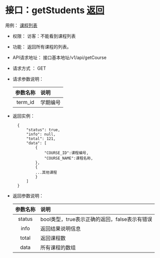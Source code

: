 <!-- markdownlint-disable MD033-->
<!-- 禁止MD033类型的警告 https://www.npmjs.com/package/markdownlint -->

# 接口：getStudents  [返回](../README.md)
用例： [课程列表](../usecase/课程列表.md)

- 权限：
    访客：不能看到课程列表

- 功能：
    返回所有课程的列表。

- API请求地址：
   接口基本地址/v1/api/getCourse

- 请求方式 ：
    GET
    
- 请求参数说明：

  |参数名称|说明|
  |:---------:|:--------------------------------------------------------|      
  |term_id|学期编号|

- 返回实例：

        {
            "status": true,
            "info": null,
            "total": 121,
            "data": [
                {
                    "COURSE_ID":课程编号,
                    "COURSE_NAME":课程名称,
                },
                {
                ...其他课程
                }
            ]
        }

- 返回参数说明：

  |参数名称|说明|
  |:---------:|:--------------------------------------------------------|
  |status|bool类型，true表示正确的返回，false表示有错误|
  |info|返回结果说明信息|
  |total|返回课程数|
  |data|所有课程的数组|